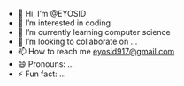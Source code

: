 - 👋 Hi, I’m @EYOSID
- 👀 I’m interested in coding
- 🌱 I’m currently learning computer science
- 💞️ I’m looking to collaborate on ...
- 📫 How to reach me eyosid917@gmail.com
- 😄 Pronouns: ...
- ⚡ Fun fact: ...

<!---
EYOSID/EYOSID is a ✨ special ✨ repository because its `README.md` (this file) appears on your GitHub profile.
You can click the Preview link to take a look at your changes.
--->
